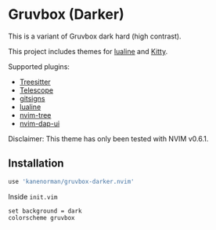 # Gruvbox (Darker)

This is a variant of Gruvbox dark hard (high contrast).

This project includes themes for [lualine](https://github.com/nvim-lualine/lualine.nvim) and [Kitty](https://sw.kovidgoyal.net/kitty/).

Supported plugins:

-   [Treesitter](https://github.com/nvim-treesitter/nvim-treesitter)
-   [Telescope](https://github.com/nvim-telescope/telescope.nvim)
-   [gitsigns](https://github.com/lewis6991/gitsigns.nvim)
-   [lualine](https://github.com/nvim-lualine/lualine.nvim)
-   [nvim-tree](https://github.com/kyazdani42/nvim-tree.lua)
-   [nvim-dap-ui](https://github.com/rcarriga/nvim-dap-ui)

Disclaimer: This theme has only been tested with NVIM v0.6.1.

## Installation

```lua
use 'kanenorman/gruvbox-darker.nvim'
```

Inside `init.vim`

```vim
set background = dark
colorscheme gruvbox
```
